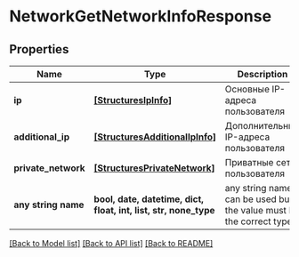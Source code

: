 # NetworkGetNetworkInfoResponse


## Properties
Name | Type | Description | Notes
------------ | ------------- | ------------- | -------------
**ip** | [**[StructuresIpInfo]**](StructuresIpInfo.md) | Основные IP-адреса пользователя | [optional] 
**additional_ip** | [**[StructuresAdditionalIpInfo]**](StructuresAdditionalIpInfo.md) | Дополнительные IP-адреса пользователя | [optional] 
**private_network** | [**[StructuresPrivateNetwork]**](StructuresPrivateNetwork.md) | Приватные сети пользователя | [optional] 
**any string name** | **bool, date, datetime, dict, float, int, list, str, none_type** | any string name can be used but the value must be the correct type | [optional]

[[Back to Model list]](../README.md#documentation-for-models) [[Back to API list]](../README.md#documentation-for-api-endpoints) [[Back to README]](../README.md)


